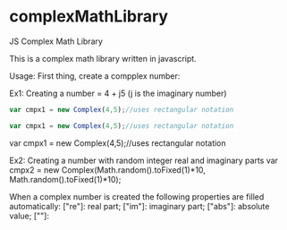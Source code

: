# complexMathLibrary
JS Complex Math Library

This is a complex math library written in javascript.

Usage:
First thing, create a compplex number:

Ex1: Creating a number = 4 + j5 (j is the imaginary number)
```js
var cmpx1 = new Complex(4,5);//uses rectangular notation
```

```javascript
var cmpx1 = new Complex(4,5);//uses rectangular notation
```

var cmpx1 = new Complex(4,5);//uses rectangular notation

Ex2: Creating a number with random integer real and imaginary parts
var cmpx2 = new Complex(Math.random().toFixed(1)*10, Math.random().toFixed(1)*10);

When a complex number is created the following properties are filled automatically:
["re"]: real part;
["im"]: imaginary part;
["abs"]: absolute value;
[""]:
